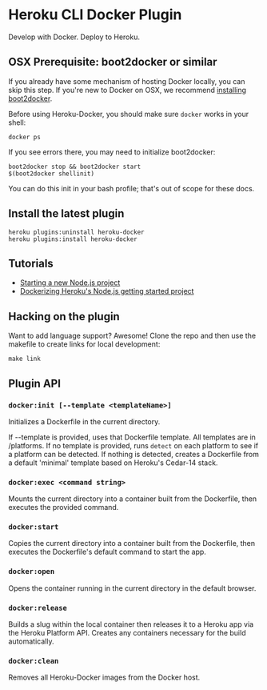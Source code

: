# Heroku CLI Docker Plugin

Develop with Docker. Deploy to Heroku.

## OSX Prerequisite: boot2docker or similar

If you already have some mechanism of hosting Docker locally, you can skip this step.
If you're new to Docker on OSX, we recommend
[installing boot2docker](http://boot2docker.io/).

Before using Heroku-Docker, you should make sure `docker` works in your shell:

```
docker ps
```

If you see errors there, you may need to initialize boot2docker:

```
boot2docker stop && boot2docker start
$(boot2docker shellinit)
```

You can do this init in your bash profile; that's out of scope for these docs.

## Install the latest plugin

```
heroku plugins:uninstall heroku-docker
heroku plugins:install heroku-docker
```

## Tutorials

- [Starting a new Node.js project](blob/master/docs/new-project.md)
- [Dockerizing Heroku's Node.js getting started project](blob/master/docs/node-getting-started.md)

## Hacking on the plugin

Want to add language support? Awesome!
Clone the repo and then use the makefile to create links for local development:

```
make link
```

## Plugin API

### `docker:init [--template <templateName>]`

Initializes a Dockerfile in the current directory.

If --template is provided, uses that Dockerfile template.
All templates are in /platforms.
If no template is provided,
runs `detect` on each platform to see if a platform can be detected.
If nothing is detected, creates a Dockerfile from a default 'minimal' template
based on Heroku's Cedar-14 stack.

### `docker:exec <command string>`

Mounts the current directory into a container built from the Dockerfile,
then executes the provided command.

### `docker:start`

Copies the current directory into a container built from the Dockerfile,
then executes the Dockerfile's default command to start the app.

### `docker:open`

Opens the container running in the current directory in the default browser.

### `docker:release`

Builds a slug within the local container then releases it to a Heroku app
via the Heroku Platform API.
Creates any containers necessary for the build automatically.

### `docker:clean`

Removes all Heroku-Docker images from the Docker host.
